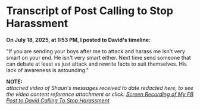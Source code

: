 # Transcript of Post Calling to Stop Harassment

**On July 18, 2025, at 1:53 PM, I posted to David's timeline:**

"If you are sending your boys after me to attack and harass me isn't very smart on your end. He isn't very smart either. Next time send someone that can debate at least vs just attack and rewrite facts to suit themselves. His lack of awareness is astounding."

**NOTE:**  
*attached video of Shaun's messages received to date redacted here, to see the video content reference attachment or click: [Screen Recording of My FB Post to David Calling To Stop Harassment](screen_recording_of_my_fb_post_to_david_calling_to_stop_harassment)*